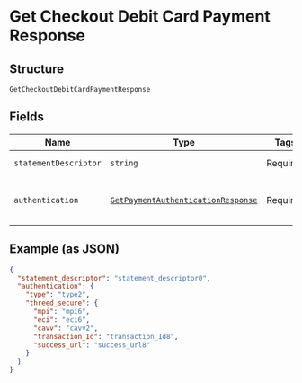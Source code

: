 
# Get Checkout Debit Card Payment Response

## Structure

`GetCheckoutDebitCardPaymentResponse`

## Fields

| Name | Type | Tags | Description | Getter | Setter |
|  --- | --- | --- | --- | --- | --- |
| `statementDescriptor` | `string` | Required | Descrição na fatura | getStatementDescriptor(): string | setStatementDescriptor(string statementDescriptor): void |
| `authentication` | [`GetPaymentAuthenticationResponse`](/doc/models/get-payment-authentication-response.md) | Required | Payment Authentication response object data | getAuthentication(): GetPaymentAuthenticationResponse | setAuthentication(GetPaymentAuthenticationResponse authentication): void |

## Example (as JSON)

```json
{
  "statement_descriptor": "statement_descriptor0",
  "authentication": {
    "type": "type2",
    "threed_secure": {
      "mpi": "mpi6",
      "eci": "eci6",
      "cavv": "cavv2",
      "transaction_Id": "transaction_Id8",
      "success_url": "success_url8"
    }
  }
}
```

